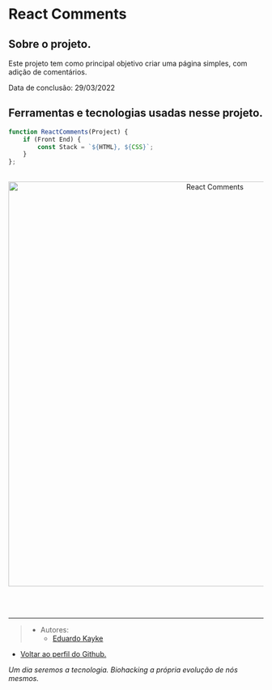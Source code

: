 <div>

# React Comments

## Sobre o projeto.
Este projeto tem como principal objetivo criar uma página simples, com adição de comentários.

Data de conclusão: 29/03/2022
## Ferramentas e tecnologias usadas nesse projeto.
 
```js
function ReactComments(Project) {
    if (Front End) {
        const Stack = `${HTML}, ${CSS}`;
    }
};
```
<br>

<div align="center">

<img src="#" alt="React Comments" width="800"/>

</div>

<br><br>

---

> - Autores: 
>   - [Eduardo Kayke](https://github.com/EduardoKayke "Perfil do Eduardo")

- [Voltar ao perfil do Github.](https://github.com/EduardoKayke "Perfil do Eduardo")

_Um dia seremos a tecnologia. Biohacking a própria evolução de nós mesmos._

